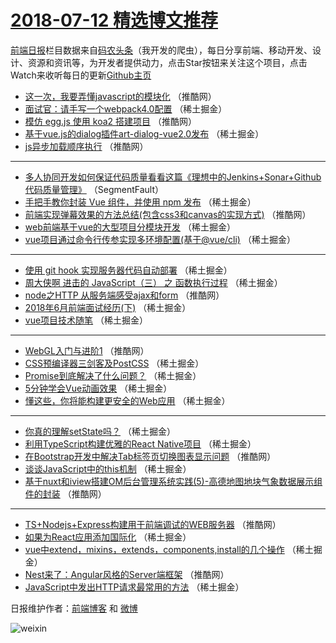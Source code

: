 # [2018-07-12 精选博文推荐](http://hao.caibaojian.com/date/2018/07/12)

[前端日报](http://caibaojian.com/c/news)栏目数据来自[码农头条](http://hao.caibaojian.com/)（我开发的爬虫），每日分享前端、移动开发、设计、资源和资讯等，为开发者提供动力，点击Star按钮来关注这个项目，点击Watch来收听每日的更新[Github主页](https://github.com/kujian/frontendDaily)
* [这一次，我要弄懂javascript的模块化](http://hao.caibaojian.com/79862.html) （推酷网）
* [面试官：请手写一个webpack4.0配置](http://hao.caibaojian.com/79894.html) （稀土掘金）
* [模仿 egg.js 使用 koa2 搭建项目](http://hao.caibaojian.com/79865.html) （推酷网）
* [基于vue.js的dialog插件art-dialog-vue2.0发布](http://hao.caibaojian.com/79830.html) （稀土掘金）
* [js异步加载顺序执行](http://hao.caibaojian.com/79851.html) （推酷网）

***
* [多人协同开发如何保证代码质量看看这篇《理想中的Jenkins+Sonar+Github代码质量管理》](http://hao.caibaojian.com/79812.html) （SegmentFault）
* [手把手教你封装 Vue 组件，并使用 npm 发布](http://hao.caibaojian.com/79813.html) （稀土掘金）
* [前端实现弹幕效果的方法总结(包含css3和canvas的实现方式)](http://hao.caibaojian.com/79864.html) （推酷网）
* [web前端基于vue的大型项目分模块开发](http://hao.caibaojian.com/79827.html) （稀土掘金）
* [vue项目通过命令行传参实现多环境配置(基于@vue/cli)](http://hao.caibaojian.com/79831.html) （稀土掘金）

***
* [使用 git hook 实现服务器代码自动部署](http://hao.caibaojian.com/79903.html) （稀土掘金）
* [周大侠啊 进击的 JavaScript（三） 之 函数执行过程](http://hao.caibaojian.com/79828.html) （稀土掘金）
* [node之HTTP 从服务端感受ajax和form](http://hao.caibaojian.com/79859.html) （推酷网）
* [2018年6月前端面试经历(下)](http://hao.caibaojian.com/79820.html) （稀土掘金）
* [vue项目技术随笔](http://hao.caibaojian.com/79889.html) （稀土掘金）

***
* [WebGL入门与进阶1](http://hao.caibaojian.com/79850.html) （推酷网）
* [CSS预编译器三剑客及PostCSS](http://hao.caibaojian.com/79892.html) （稀土掘金）
* [Promise到底解决了什么问题？](http://hao.caibaojian.com/79815.html) （稀土掘金）
* [5分钟学会Vue动画效果](http://hao.caibaojian.com/79904.html) （稀土掘金）
* [懂这些，你将能构建更安全的Web应用](http://hao.caibaojian.com/79905.html) （稀土掘金）

***
* [你真的理解setState吗？](http://hao.caibaojian.com/79814.html) （稀土掘金）
* [利用TypeScript构建优雅的React Native项目](http://hao.caibaojian.com/79826.html) （稀土掘金）
* [在Bootstrap开发中解决Tab标签页切换图表显示问题](http://hao.caibaojian.com/79924.html) （推酷网）
* [谈谈JavaScript中的this机制](http://hao.caibaojian.com/79816.html) （稀土掘金）
* [基于nuxt和iview搭建OM后台管理系统实践(5)-高德地图地块气象数据展示组件的封装](http://hao.caibaojian.com/79866.html) （推酷网）

***
* [TS+Nodejs+Express构建用于前端调试的WEB服务器](http://hao.caibaojian.com/79856.html) （推酷网）
* [如果为React应用添加国际化](http://hao.caibaojian.com/79898.html) （稀土掘金）
* [vue中extend，mixins，extends，components,install的几个操作](http://hao.caibaojian.com/79899.html) （稀土掘金）
* [Nest来了：Angular风格的Server端框架](http://hao.caibaojian.com/79929.html) （推酷网）
* [JavaScript中发出HTTP请求最常用的方法](http://hao.caibaojian.com/79901.html) （稀土掘金）

日报维护作者：[前端博客](http://caibaojian.com/) 和 [微博](http://caibaojian.com/go/weibo)

![weixin](https://user-images.githubusercontent.com/3055447/38468989-651132ac-3b80-11e8-8e6b-15122322a9d7.png)